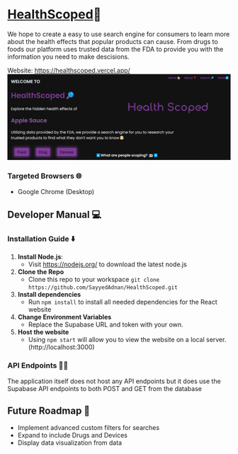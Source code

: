 # [HealthScoped](https://healthscoped.vercel.app/)🔎

We hope to create a easy to use search engine for consumers to learn more about the health effects that popular products can cause. From drugs to foods our platform uses trusted data from the FDA to provide you with the information you need to make descisions.

Website: https://healthscoped.vercel.app/
![Screenshot](screenshot.png)
### Targeted Browsers 🌐
- Google Chrome (Desktop) 

## Developer Manual 💻
### Installation Guide ⬇️
1. **Install Node.js**:
   - Visit https://nodejs.org/ to download the latest node.js
2. **Clone the Repo**
    - Clone this repo to your workspace `git clone https://github.com/SayyedAdnan/HealthScoped.git`
3. **Install dependencies**
    - Run `npm install` to install all needed dependencies for the React website
4. **Change Environment Variables**
    - Replace the Supabase URL and token with your own.
6. **Host the website**
    - Using `npm start` will allow you to view the website on a local server. (http://localhost:3000)
### API Endpoints 🧑‍💻
The application itself does not host any API endpoints but it does use the Supabase API endpoints to both POST and GET from the database
## Future Roadmap 🚧
- Implement advanced custom filters for searches
- Expand to include Drugs and Devices
- Display data visualization from data
